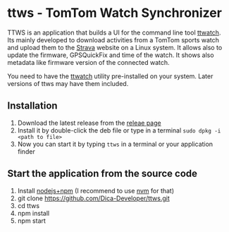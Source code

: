 # ttws - TomTom Watch Synchronizer

TTWS is an application that builds a UI for the command line tool [ttwatch](https://github.com/ryanbinns/ttwatch).
Its mainly developed to download activities from a TomTom sports watch and
upload them to the [Strava](https://www.strava.com) website on a Linux system. It allows also to update
the firmware, GPSQuickFix and time of the watch. It shows also metadata like firmware version of the connected watch.

You need to have the [ttwatch](https://github.com/ryanbinns/ttwatch) utility pre-installed on your system.
Later versions of ttws may have them included.

## Installation

1. Download the latest release from the [releae page](https://github.com/Dica-Developer/ttws/releases)
2. Install it by double-click the deb file or type in a terminal `sudo dpkg -i <path to file>`
3. Now you can start it by typing `ttws` in a terminal or your application finder

## Start the application from the source code

1. Install [nodejs+npm](https://nodejs.org/) (I recommend to use [nvm](https://github.com/creationix/nvm) for that)
2. git clone https://github.com/Dica-Developer/ttws.git
3. cd ttws
1. npm install
2. npm start
